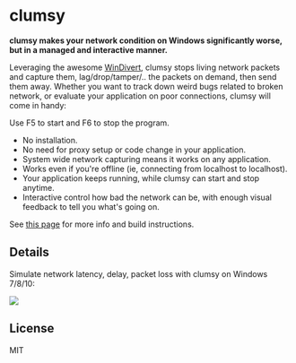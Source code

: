 # clumsy

__clumsy makes your network condition on Windows significantly worse, but in a managed and interactive manner.__

Leveraging the awesome [WinDivert](http://reqrypt.org/windivert.html), clumsy stops living network packets and capture them, lag/drop/tamper/.. the packets on demand, then send them away. Whether you want to track down weird bugs related to broken network, or evaluate your application on poor connections, clumsy will come in handy:

Use F5 to start and F6 to stop the program.

* No installation.
* No need for proxy setup or code change in your application.
* System wide network capturing means it works on any application.
* Works even if you're offline (ie, connecting from localhost to localhost).
* Your application keeps running, while clumsy can start and stop anytime.
* Interactive control how bad the network can be, with enough visual feedback to tell you what's going on.

See [this page](http://jagt.github.io/clumsy) for more info and build instructions.


## Details

Simulate network latency, delay, packet loss with clumsy on Windows 7/8/10:

![](clumsy-demo.gif)


## License

MIT
